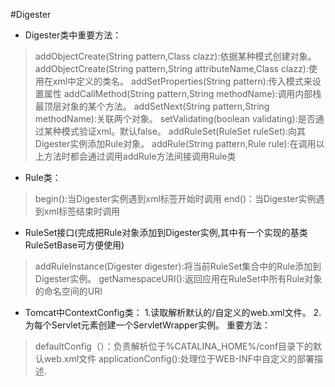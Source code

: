 #Digester
- Digester类中重要方法：
>addObjectCreate(String pattern,Class clazz):依据某种模式创建对象。
>addObjectCreate(String pattern,String attributeName,Class clazz):使用在xml中定义的类名。
>addSetProperties(String pattern):传入模式来设置属性
>addCallMethod(String pattern,String methodName):调用内部栈最顶层对象的某个方法。
>addSetNext(String pattern,String methodName):关联两个对象。
>setValidating(boolean validating):是否通过某种模式验证xml。默认false。
>addRuleSet(RuleSet ruleSet):向其Digester实例添加Rule对象。
>addRule(String pattern,Rule rule):在调用以上方法时都会通过调用addRule方法间接调用Rule类

- Rule类：
>begin():当Digester实例遇到xml标签开始时调用
>end()：当Digester实例遇到xml标签结束时调用
- RuleSet接口(完成把Rule对象添加到Digester实例,其中有一个实现的基类RuleSetBase可方便使用)
>addRuleInstance(Digester digester):将当前RuleSet集合中的Rule添加到Digester实例。
>getNamespaceURI():返回应用在RuleSet中所有Rule对象的命名空间的URI
- Tomcat中ContextConfig类：
1.读取解析默认的/自定义的web.xml文件。  2.为每个Servlet元素创建一个ServletWrapper实例。
重要方法：
>defaultConfig（）：负责解析位于%CATALINA_HOME%/conf目录下的默认web.xml文件
>applicationConfig():处理位于WEB-INF中自定义的部署描述.
